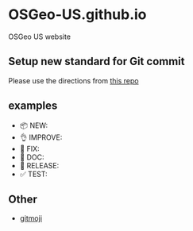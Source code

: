 # OSGeo-US.github.io
OSGeo US website

## Setup new standard for Git commit

Please use the directions from [this repo](https://github.com/ahmadawais/Emoji-Log)

## examples

- :package: NEW:
- :ok_hand: IMPROVE:
- :bug: FIX:
- :book: DOC:
- :rocket: RELEASE:
- :white_check_mark: TEST:

## Other

- [gitmoji](https://gitmoji.carloscuesta.me/)